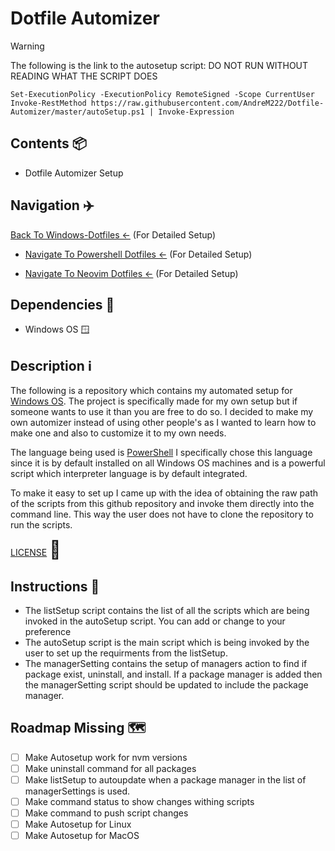 # Dotfile Automizer

> [!WARNING]
> The following is the link to the autosetup script: DO NOT RUN WITHOUT READING WHAT THE SCRIPT DOES
> ```
> Set-ExecutionPolicy -ExecutionPolicy RemoteSigned -Scope CurrentUser
> Invoke-RestMethod https://raw.githubusercontent.com/AndreM222/Dotfile-Automizer/master/autoSetup.ps1 | Invoke-Expression
> ```

## Contents 📦

- Dotfile Automizer Setup

## Navigation ✈️

[Back To Windows-Dotfiles <-](https://github.com/AndreM222/Windows-Dotfiles) (For Detailed Setup)

- [Navigate To Powershell Dotfiles <-](https://github.com/AndreM222/PowerShell) (For Detailed Setup)

- [Navigate To Neovim Dotfiles <-](https://github.com/AndreM222/nvim) (For Detailed Setup)

## Dependencies 📃

- Windows OS 🪟

## Description ℹ️

The following is a repository which contains my automated setup for [Windows OS](https://www.microsoft.com/en-us/windows?r=1).
The project is specifically made for my own setup but if someone wants to use it than you are free to do so.
I decided to make my own automizer instead of using other people's as I wanted to learn how to make one and
also to customize it to my own needs.

The language being used is [PowerShell](https://learn.microsoft.com/en-us/windows-server/administration/windows-commands/powershell)
I specifically chose this language since it is by default installed on all Windows OS machines and is a powerful
script which interpreter language is by default integrated.

To make it easy to set up I came up with the idea of obtaining the raw path of the scripts from this github
repository and invoke them directly into the command line. This way the user does not have to clone the repository to
run the scripts.

[LICENSE](https://github.com/AndreM222/Dotfile-Automizer/blob/master/License) <span style="font-size:2em">🪪</span>

## Instructions 📖

- The listSetup script contains the list of all the scripts which are being invoked in the autoSetup script. You can
add or change to your preference
- The autoSetup script is the main script which is being invoked by the user to set up the requirments
from the listSetup.
- The managerSetting contains the setup of managers action to find if package exist, uninstall, and install. If a
package manager is added then the managerSetting script should be updated to include the package manager.

## Roadmap Missing 🗺️

- [ ] Make Autosetup work for nvm versions
- [ ] Make uninstall command for all packages
- [ ] Make listSetup to autoupdate when a package manager in the list of managerSettings is used.
- [ ] Make command status to show changes withing scripts
- [ ] Make command to push script changes
- [ ] Make Autosetup for Linux
- [ ] Make Autosetup for MacOS
